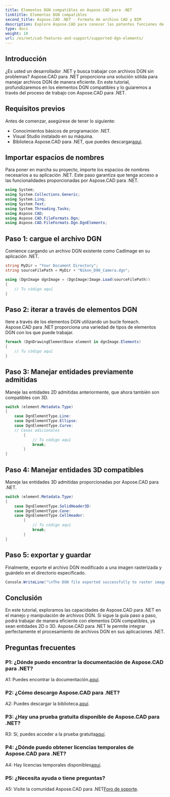 ```yaml
---
title: Elementos DGN compatibles en Aspose.CAD para .NET
linktitle: Elementos DGN compatibles
second_title: Aspose.CAD .NET - Formato de archivo CAD y BIM
description: Explore Aspose.CAD para conocer las potentes funciones de .NET para manejar archivos DGN. Siga nuestra guía paso a paso para trabajar sin problemas con elementos 2D y 3D.
type: docs
weight: 18
url: /es/net/cad-features-and-support/supported-dgn-elements/
---
```

## Introducción

¿Es usted un desarrollador .NET y busca trabajar con archivos DGN sin problemas? Aspose.CAD para .NET proporciona una solución sólida para manejar archivos DGN de manera eficiente. En este tutorial, profundizaremos en los elementos DGN compatibles y lo guiaremos a través del proceso de trabajo con Aspose.CAD para .NET.

## Requisitos previos

Antes de comenzar, asegúrese de tener lo siguiente:

- Conocimientos básicos de programación .NET.
- Visual Studio instalado en su máquina.
-  Biblioteca Aspose.CAD para .NET, que puedes descargar[aquí](https://releases.aspose.com/cad/net/).

## Importar espacios de nombres

Para poner en marcha su proyecto, importe los espacios de nombres necesarios a su aplicación .NET. Este paso garantiza que tenga acceso a las funcionalidades proporcionadas por Aspose.CAD para .NET.

```csharp
using System;
using System.Collections.Generic;
using System.Linq;
using System.Text;
using System.Threading.Tasks;
using Aspose.CAD;
using Aspose.CAD.FileFormats.Dgn;
using Aspose.CAD.FileFormats.Dgn.DgnElements;
```

## Paso 1: cargue el archivo DGN

Comience cargando un archivo DGN existente como CadImage en su aplicación .NET.

```csharp
string MyDir = "Your Document Directory";
string sourceFilePath = MyDir + "Nikon_D90_Camera.dgn";

using (DgnImage dgnImage = (DgnImage)Image.Load(sourceFilePath))
{
    // Tu código aquí
}
```

## Paso 2: iterar a través de elementos DGN

Itere a través de los elementos DGN utilizando un bucle foreach. Aspose.CAD para .NET proporciona una variedad de tipos de elementos DGN con los que puede trabajar.

```csharp
foreach (DgnDrawingElementBase element in dgnImage.Elements)
{
    // Tu código aquí
}
```

## Paso 3: Manejar entidades previamente admitidas

Maneje las entidades 2D admitidas anteriormente, que ahora también son compatibles con 3D.

```csharp
switch (element.Metadata.Type)
{
    case DgnElementType.Line:
    case DgnElementType.Ellipse:
    case DgnElementType.Curve:
    // Casos adicionales
        {
            // Tu código aquí
            break;
        }
}
```

## Paso 4: Manejar entidades 3D compatibles

Maneje las entidades 3D admitidas proporcionadas por Aspose.CAD para .NET.

```csharp
switch (element.Metadata.Type)
{
    case DgnElementType.SolidHeader3D:
    case DgnElementType.Cone:
    case DgnElementType.CellHeader:
        {
            // Tu código aquí
            break;
        }
}
```

## Paso 5: exportar y guardar

Finalmente, exporte el archivo DGN modificado a una imagen rasterizada y guárdelo en el directorio especificado.

```csharp
Console.WriteLine("\nThe DGN file exported successfully to raster image.\nFile saved at " + MyDir);
```

## Conclusión

En este tutorial, exploramos las capacidades de Aspose.CAD para .NET en el manejo y manipulación de archivos DGN. Si sigue la guía paso a paso, podrá trabajar de manera eficiente con elementos DGN compatibles, ya sean entidades 2D o 3D. Aspose.CAD para .NET le permite integrar perfectamente el procesamiento de archivos DGN en sus aplicaciones .NET.

## Preguntas frecuentes

### P1: ¿Dónde puedo encontrar la documentación de Aspose.CAD para .NET?

 A1: Puedes encontrar la documentación.[aquí](https://reference.aspose.com/cad/net/).

### P2: ¿Cómo descargo Aspose.CAD para .NET?

 A2: Puedes descargar la biblioteca.[aquí](https://releases.aspose.com/cad/net/).

### P3: ¿Hay una prueba gratuita disponible de Aspose.CAD para .NET?

 R3: Sí, puedes acceder a la prueba gratuita[aquí](https://releases.aspose.com/).

### P4: ¿Dónde puedo obtener licencias temporales de Aspose.CAD para .NET?

 A4: Hay licencias temporales disponibles[aquí](https://purchase.aspose.com/temporary-license/).

### P5: ¿Necesita ayuda o tiene preguntas?

 A5: Visite la comunidad Aspose.CAD para .NET[Foro de soporte](https://forum.aspose.com/c/cad/19).